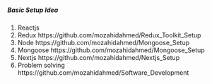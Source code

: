 <h5>Basic Setup Idea </h5>
<ol>
  <li>Reactjs</li>
  <li>Redux  https://github.com/mozahidahmed/Redux_Toolkit_Setup </li>
  <li>Node https://github.com/mozahidahmed/Mongoose_Setup </li>
  <li>Mongoose https://github.com/mozahidahmed/Mongoose_Setup </li>
  <li>Nextjs https://github.com/mozahidahmed/Nextjs_Setup </li>
  <li>Problem solving  https://github.com/mozahidahmed/Software_Development</li>
  
</ol>
